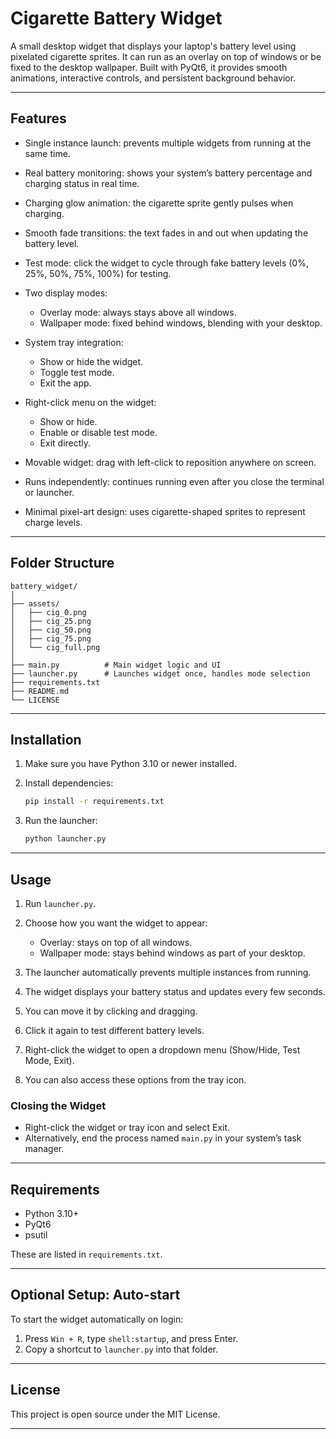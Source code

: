 # Cigarette Battery Widget

A small desktop widget that displays your laptop's battery level using pixelated cigarette sprites.
It can run as an overlay on top of windows or be fixed to the desktop wallpaper.
Built with PyQt6, it provides smooth animations, interactive controls, and persistent background behavior.

---

## Features

* Single instance launch: prevents multiple widgets from running at the same time.
* Real battery monitoring: shows your system’s battery percentage and charging status in real time.
* Charging glow animation: the cigarette sprite gently pulses when charging.
* Smooth fade transitions: the text fades in and out when updating the battery level.
* Test mode: click the widget to cycle through fake battery levels (0%, 25%, 50%, 75%, 100%) for testing.
* Two display modes:

  * Overlay mode: always stays above all windows.
  * Wallpaper mode: fixed behind windows, blending with your desktop.
* System tray integration:

  * Show or hide the widget.
  * Toggle test mode.
  * Exit the app.
* Right-click menu on the widget:

  * Show or hide.
  * Enable or disable test mode.
  * Exit directly.
* Movable widget: drag with left-click to reposition anywhere on screen.
* Runs independently: continues running even after you close the terminal or launcher.
* Minimal pixel-art design: uses cigarette-shaped sprites to represent charge levels.

---

## Folder Structure

```
battery_widget/
│
├── assets/
│   ├── cig_0.png
│   ├── cig_25.png
│   ├── cig_50.png
│   ├── cig_75.png
│   └── cig_full.png
│
├── main.py          # Main widget logic and UI
├── launcher.py      # Launches widget once, handles mode selection
├── requirements.txt
├── README.md
└── LICENSE
```

---

## Installation

1. Make sure you have Python 3.10 or newer installed.
2. Install dependencies:

   ```bash
   pip install -r requirements.txt
   ```
3. Run the launcher:

   ```bash
   python launcher.py
   ```

---

## Usage

1. Run `launcher.py`.
2. Choose how you want the widget to appear:

   * Overlay: stays on top of all windows.
   * Wallpaper mode: stays behind windows as part of your desktop.
3. The launcher automatically prevents multiple instances from running.
4. The widget displays your battery status and updates every few seconds.
5. You can move it by clicking and dragging.
6. Click it again to test different battery levels.
7. Right-click the widget to open a dropdown menu (Show/Hide, Test Mode, Exit).
8. You can also access these options from the tray icon.

### Closing the Widget

* Right-click the widget or tray icon and select Exit.
* Alternatively, end the process named `main.py` in your system’s task manager.

---

## Requirements

* Python 3.10+
* PyQt6
* psutil

These are listed in `requirements.txt`.

---

## Optional Setup: Auto-start

To start the widget automatically on login:

1. Press `Win + R`, type `shell:startup`, and press Enter.
2. Copy a shortcut to `launcher.py` into that folder.

---

## License

This project is open source under the MIT License.

---
